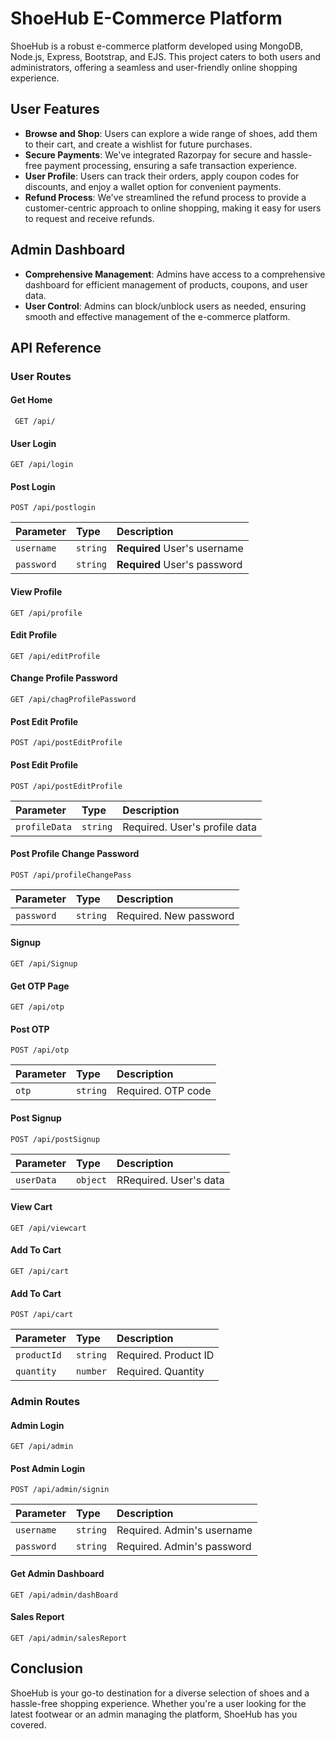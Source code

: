 
# ShoeHub  E-Commerce Platform

ShoeHub is a robust e-commerce platform developed using MongoDB, Node.js, Express, Bootstrap, and EJS. This project caters to both users and administrators, offering a seamless and user-friendly online shopping experience.

## User Features
- **Browse and Shop**:  Users can explore a wide range of shoes, add them to their cart, and create a wishlist for future purchases.
- **Secure Payments**:  We've integrated Razorpay for secure and hassle-free payment processing, ensuring a safe transaction experience.
- **User Profile**:  Users can track their orders, apply coupon codes for discounts, and enjoy a wallet option for convenient payments.
- **Refund Process**:  We've streamlined the refund process to provide a customer-centric approach to online shopping, making it easy for users to request and receive refunds.

## Admin Dashboard

- **Comprehensive Management**:  Admins have access to a comprehensive dashboard for efficient management of products, coupons, and user data.
- **User Control**:  Admins can block/unblock users as needed, ensuring smooth and effective management of the e-commerce platform.




## API Reference

### User Routes

#### Get Home

```http
 GET /api/
```
#### User Login

```http
GET /api/login
```

#### Post Login

```http
POST /api/postlogin
```

| Parameter | Type     | Description                       |
| :-------- | :------- | :-------------------------------- |
| `username`      | `string` |**Required** User's username |
| `password`      | `string` | **Required** User's password |

#### View Profile

```http
GET /api/profile
```

#### Edit Profile

```http
GET /api/editProfile
```

#### Change Profile Password

```http
GET /api/chagProfilePassword
```

#### Post Edit Profile

```http
POST /api/postEditProfile
```
#### Post Edit Profile

```http
POST /api/postEditProfile
```
| Parameter | Type     | Description                       |
| :-------- | :------- | :-------------------------------- |
| `profileData`      | `string` |Required. User's profile data |

#### Post Profile Change Password

```http
POST /api/profileChangePass
```

| Parameter | Type     | Description                       |
| :-------- | :------- | :-------------------------------- |
| `password`      | `string` |Required. New password |

#### Signup
```http
GET /api/Signup
```

#### Get OTP Page
```http
GET /api/otp
```
#### Post OTP
```http
POST /api/otp
```

| Parameter | Type     | Description                       |
| :-------- | :------- | :-------------------------------- |
| `otp`      | `string` |Required. OTP code |

#### Post Signup
```http
POST /api/postSignup
```
| Parameter | Type     | Description                       |
| :-------- | :------- | :-------------------------------- |
| `userData`      | `object` |RRequired. User's data |

#### View Cart
```http
GET /api/viewcart
```

#### Add To Cart
```http
GET /api/cart
```
#### Add To Cart
```http
POST /api/cart
```
| Parameter | Type     | Description                       |
| :-------- | :------- | :-------------------------------- |
| `productId`      | `string` |Required. Product ID |
| `quantity`      | `number` |Required. Quantity |

### Admin Routes

#### Admin Login
```http
GET /api/admin
```
#### Post Admin Login
```http
POST /api/admin/signin
```
| Parameter | Type     | Description                       |
| :-------- | :------- | :-------------------------------- |
| `username`      | `string` |Required. Admin's username |
| `password`      | `string` |Required. Admin's password |

#### Get Admin Dashboard
```http
GET /api/admin/dashBoard
```

#### Sales Report
```http
GET /api/admin/salesReport
```


## Conclusion

ShoeHub is your go-to destination for a diverse selection of shoes and a hassle-free shopping experience. Whether you're a user looking for the latest footwear or an admin managing the platform, ShoeHub has you covered.

